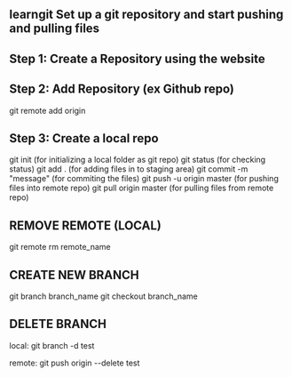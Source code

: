 learngit
Set up a git repository and start pushing and pulling files
-----------------------------------------------------------

Step 1: Create a Repository using the website
---------------------------------------------

Step 2: Add  Repository (ex Github repo)
-----------------------------------------

git remote add origin <repository-link>

Step 3: Create a local repo
----------------------------

git init  (for initializing a local folder as git repo)
git status (for checking status)
git add . (for adding files in to staging area)
git commit -m "message" (for commiting the  files)
git push -u origin master (for pushing files into remote repo)
git pull origin master (for pulling files from remote repo)

REMOVE REMOTE (LOCAL)
----------------------
git remote rm remote_name

CREATE NEW BRANCH
-------------------
git branch branch_name
git checkout branch_name

DELETE BRANCH
--------------
local:
git branch -d test

remote:
git push origin --delete test

